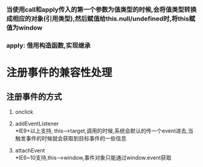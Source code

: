 ### 当使用call和apply传入的第一个参数为值类型的时候,会将值类型转换成相应的对象\(引用类型\),然后赋值给this.null\/undefined时,将this赋值为window

### apply: 借用构造函数,实现继承

# 注册事件的兼容性处理

## 注册事件的方式

1. onclick

2. addEventListener  
   \*IE9+以上支持, this--&gt;target,调用的时候,系统会默认的传一个event进去,当触发事件的时候就会获取到目标事件的一些信息

3. attachEvent  
   \*IE6~10支持,this--&gt;window,事件对象只能通过window.event获取




